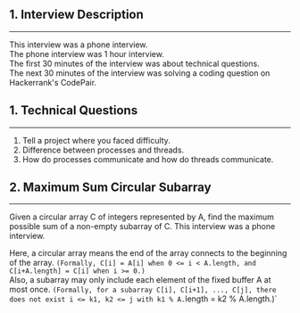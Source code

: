 ## 1. Interview Description
-----

This interview was a phone interview.  
The phone interview was 1 hour interview.  
The first 30 minutes of the interview was about technical questions.  
The next 30 minutes of the interview was solving a coding question on Hackerrank's CodePair. 


## 1. Technical Questions
-----

1. Tell a project where you faced difficulty.
2. Difference between processes and threads.
3. How do processes communicate and how do threads communicate.

		
## 2. Maximum Sum Circular Subarray
----
        
Given a circular array C of integers represented by A, find the maximum possible sum of a non-empty subarray of C.   This interview was a phone interview.  
       
Here, a circular array means the end of the array connects to the beginning of the array.  `(Formally, C[i] = A[i] when 0 <= i < A.length, and C[i+A.length] = C[i] when i >= 0.)`        
Also, a subarray may only include each element of the fixed buffer A at most once.  `(Formally, for a subarray C[i], C[i+1], ..., C[j], there does not exist i <= k1, k2 <= j with k1 % A.`length = k2 % A.length.)`        